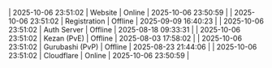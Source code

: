 | 2025-10-06 23:51:02 | Website | Online | 2025-10-06 23:50:59 |
| 2025-10-06 23:51:02 | Registration | Offline | 2025-09-09 16:40:23 |
| 2025-10-06 23:51:02 | Auth Server | Offline | 2025-08-18 09:33:31 |
| 2025-10-06 23:51:02 | Kezan (PvE) | Offline | 2025-08-03 17:58:02 |
| 2025-10-06 23:51:02 | Gurubashi (PvP) | Offline | 2025-08-23 21:44:06 |
| 2025-10-06 23:51:02 | Cloudflare | Online | 2025-10-06 23:50:59 |
